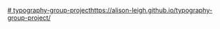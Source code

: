 [# typography-group-project](https://alison-leigh.github.io/typography-group-project/)https://alison-leigh.github.io/typography-group-project/
